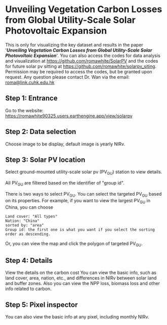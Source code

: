 # Unveiling Vegetation Carbon Losses from Global Utility-Scale Solar Photovoltaic Expansion

This is only for visualizing the key dataset and results in the paper '***Unveiling Vegetation Carbon Losses from Global Utility-Scale Solar Photovoltaic Expansion***'.
You can also access the codes for data analysis and visualization at https://github.com/romawhite/SolarPV and the codes for future solar pv sitting at https://github.com/romawhite/solarpv_siting.
Permission may be required to access the codes, but be granted upon request.
Any question please contact Dr. Wan via the email: roma@link.cuhk.edu.hk


## Step 1: Entrance
Go to the website: https://romawhite90325.users.earthengine.app/view/solarpv

## Step 2: Data selection
Choose image to be display, default image is yearly NIRv.

## Step 3: Solar PV location
Select ground-mounted utility-scale solar pv (PV<sub>GU</sub>) station to view details.

All PV<sub>GU</sub> are filtered based on the identifier of "group id".

There is two ways to select PV<sub>GU</sub>. You can select the targeted PV<sub>GU</sub> based on its properties. 
For example, if you want to view the largest PV<sub>GU</sub> in China, you can choose
```
Land cover: "All types"
Nation: "China"
sorted by: "area"
Group id: the first one is what you want if you select the sorting order as descending.
```
Or, you can view the map and click the polygon of targeted PV<sub>GU</sub>.

## Step 4: Details
View the details on the carbon cost
You can view the basic info, such as land cover, area, nation, etc., and differences in NIRv between solar land and buffer zones.
Also you can view the NPP loss, biomass loss and other info related to carbon.

## Step 5: Pixel inspector
You can also view the basic info at any pixel, including monthly NIRv.

